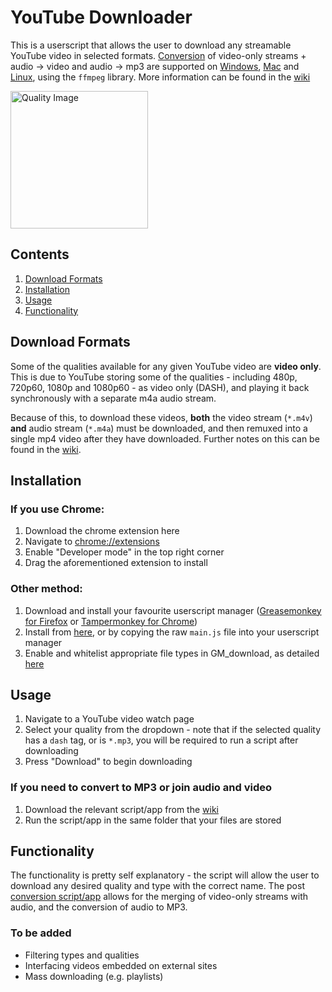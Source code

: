 # YouTube Downloader
This is a userscript that allows the user to download any streamable YouTube video in selected formats. [Conversion](https://github.com/Domination9987/YouTube-Downloader/wiki/2.-Conversion) of video-only streams + audio -> video and audio -> mp3 are supported on [Windows](https://github.com/Domination9987/YouTube-Downloader/wiki/2.-Conversion#windows), [Mac](https://github.com/Domination9987/YouTube-Downloader/wiki/2.-Conversion#mac) and [Linux](https://github.com/Domination9987/YouTube-Downloader/wiki/2.-Conversion#linux), using the `ffmpeg` library. More information can be found in the [wiki](https://github.com/Domination9987/YouTube-Downloader/wiki/)

<img src="https://raw.githubusercontent.com/Domination9987/YouTube-Downloader/master/screenshots/qualities.png" alt="Quality Image" style="width:220px"> 

## Contents
1. [Download Formats](#download-formats)
2. [Installation](#installation)
3. [Usage](#usage)
4. [Functionality](#functionality)

## Download Formats
Some of the qualities available for any given YouTube video are **video only**. This is due to YouTube storing some of the qualities - including 480p, 720p60, 1080p and 1080p60 - as video only (DASH), and playing it back synchronously with a separate m4a audio stream.

Because of this, to download these videos, **both** the video stream (`*.m4v`) **and** audio stream (`*.m4a`) must be downloaded, and then remuxed into a single mp4 video after they have downloaded. Further notes on this can be found in the [wiki](https://github.com/Domination9987/YouTube-Downloader/wiki/2.-Conversion/).
## Installation
### If you use Chrome:
1. Download the chrome extension here
2. Navigate to <a href="chrome://extensions/">chrome://extensions</a>
3. Enable "Developer mode" in the top right corner
4. Drag the aforementioned extension to install

### Other method:
1. Download and install your favourite userscript manager ([Greasemonkey for Firefox](https://addons.mozilla.org/en-US/firefox/addon/greasemonkey/) or [Tampermonkey for Chrome](https://chrome.google.com/webstore/detail/tampermonkey/dhdgffkkebhmkfjojejmpbldmpobfkfo?hl=en))
2. Install from [here](https://greasyfork.org/en/scripts/13851-youtube-downloader/), or by copying the raw `main.js` file into your userscript manager
3. Enable and whitelist appropriate file types in GM_download, as detailed [here](https://github.com/Domination9987/YouTube-Downloader/wiki/3.-GM_Download)

## Usage
1. Navigate to a YouTube video watch page
2. Select your quality from the dropdown - note that if the selected quality has a `dash` tag, or is `*.mp3`, you will be required to run a script after downloading
3. Press "Download" to begin downloading

### If you need to convert to MP3 or join audio and video
1. Download the relevant script/app from the [wiki](https://github.com/Domination9987/YouTube-Downloader/wiki/2.-Conversion)
2. Run the script/app in the same folder that your files are stored

## Functionality
The functionality is pretty self explanatory - the script will allow the user to download any desired quality and type with the correct name. The post [conversion script/app](https://github.com/Domination9987/YouTube-Downloader/wiki/2.-Conversion) allows for the merging of video-only streams with audio, and the conversion of audio to MP3.

### To be added
+ Filtering types and qualities
+ Interfacing videos embedded on external sites
+ Mass downloading (e.g. playlists)